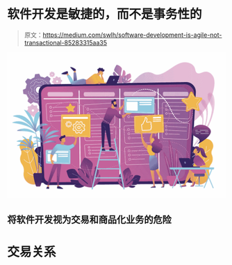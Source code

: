 # 软件开发是敏捷的，而不是事务性的

> 原文：<https://medium.com/swlh/software-development-is-agile-not-transactional-85283315aa35>

![](img/e7d155291a61b73648bd741f1374ba75.png)

## 将软件开发视为交易和商品化业务的危险

# 交易关系